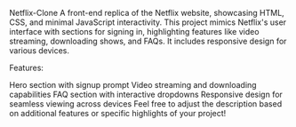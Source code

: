 Netflix-Clone
A front-end replica of the Netflix website, showcasing HTML, CSS, and minimal JavaScript interactivity. This project mimics Netflix's user interface with sections for signing in, highlighting features like video streaming, downloading shows, and FAQs. It includes responsive design for various devices.

Features:

Hero section with signup prompt
Video streaming and downloading capabilities
FAQ section with interactive dropdowns
Responsive design for seamless viewing across devices
Feel free to adjust the description based on additional features or specific highlights of your project!
